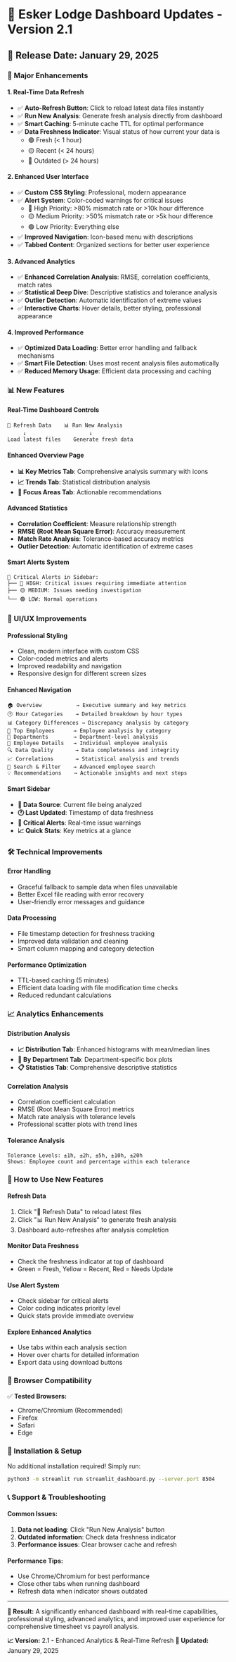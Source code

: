 # 🚀 Esker Lodge Dashboard Updates - Version 2.1

## 📅 Release Date: January 29, 2025

### 🌟 Major Enhancements

#### 1. **Real-Time Data Refresh**
- ✅ **Auto-Refresh Button**: Click to reload latest data files instantly
- ✅ **Run New Analysis**: Generate fresh analysis directly from dashboard
- ✅ **Smart Caching**: 5-minute cache TTL for optimal performance
- ✅ **Data Freshness Indicator**: Visual status of how current your data is
  - 🟢 Fresh (< 1 hour)
  - 🟡 Recent (< 24 hours)  
  - 🔴 Outdated (> 24 hours)

#### 2. **Enhanced User Interface**
- ✅ **Custom CSS Styling**: Professional, modern appearance
- ✅ **Alert System**: Color-coded warnings for critical issues
  - 🔴 High Priority: >80% mismatch rate or >10k hour difference
  - 🟡 Medium Priority: >50% mismatch rate or >5k hour difference
  - 🟢 Low Priority: Everything else
- ✅ **Improved Navigation**: Icon-based menu with descriptions
- ✅ **Tabbed Content**: Organized sections for better user experience

#### 3. **Advanced Analytics**
- ✅ **Enhanced Correlation Analysis**: RMSE, correlation coefficients, match rates
- ✅ **Statistical Deep Dive**: Descriptive statistics and tolerance analysis
- ✅ **Outlier Detection**: Automatic identification of extreme values
- ✅ **Interactive Charts**: Hover details, better styling, professional appearance

#### 4. **Improved Performance**
- ✅ **Optimized Data Loading**: Better error handling and fallback mechanisms
- ✅ **Smart File Detection**: Uses most recent analysis files automatically
- ✅ **Reduced Memory Usage**: Efficient data processing and caching

### 📊 New Features

#### **Real-Time Dashboard Controls**
```
🔄 Refresh Data    📊 Run New Analysis
     ↓                    ↓
Load latest files    Generate fresh data
```

#### **Enhanced Overview Page**
- **📊 Key Metrics Tab**: Comprehensive analysis summary with icons
- **📈 Trends Tab**: Statistical distribution analysis
- **🎯 Focus Areas Tab**: Actionable recommendations

#### **Advanced Statistics**
- **Correlation Coefficient**: Measure relationship strength
- **RMSE (Root Mean Square Error)**: Accuracy measurement
- **Match Rate Analysis**: Tolerance-based accuracy metrics
- **Outlier Detection**: Automatic identification of extreme cases

#### **Smart Alerts System**
```
🚨 Critical Alerts in Sidebar:
├── 🔴 HIGH: Critical issues requiring immediate attention
├── 🟡 MEDIUM: Issues needing investigation
└── 🟢 LOW: Normal operations
```

### 🎨 UI/UX Improvements

#### **Professional Styling**
- Clean, modern interface with custom CSS
- Color-coded metrics and alerts
- Improved readability and navigation
- Responsive design for different screen sizes

#### **Enhanced Navigation**
```
🏠 Overview           → Executive summary and key metrics
🕒 Hour Categories    → Detailed breakdown by hour types  
📊 Category Differences → Discrepancy analysis by category
👥 Top Employees      → Employee analysis by category
🏢 Departments        → Department-level analysis
👤 Employee Details   → Individual employee analysis
🔍 Data Quality       → Data completeness and integrity
📈 Correlations       → Statistical analysis and trends
🔎 Search & Filter    → Advanced employee search
💡 Recommendations    → Actionable insights and next steps
```

#### **Smart Sidebar**
- **📁 Data Source**: Current file being analyzed
- **🕐 Last Updated**: Timestamp of data freshness
- **🚨 Critical Alerts**: Real-time issue warnings
- **📈 Quick Stats**: Key metrics at a glance

### 🛠️ Technical Improvements

#### **Error Handling**
- Graceful fallback to sample data when files unavailable
- Better Excel file reading with error recovery
- User-friendly error messages and guidance

#### **Data Processing**
- File timestamp detection for freshness tracking
- Improved data validation and cleaning
- Smart column mapping and category detection

#### **Performance Optimization**
- TTL-based caching (5 minutes)
- Efficient data loading with file modification time checks
- Reduced redundant calculations

### 📈 Analytics Enhancements

#### **Distribution Analysis**
- **📈 Distribution Tab**: Enhanced histograms with mean/median lines
- **🏢 By Department Tab**: Department-specific box plots
- **📋 Statistics Tab**: Comprehensive descriptive statistics

#### **Correlation Analysis**
- Correlation coefficient calculation
- RMSE (Root Mean Square Error) metrics
- Match rate analysis with tolerance levels
- Professional scatter plots with trend lines

#### **Tolerance Analysis**
```
Tolerance Levels: ±1h, ±2h, ±5h, ±10h, ±20h
Shows: Employee count and percentage within each tolerance
```

### 🚀 How to Use New Features

#### **Refresh Data**
1. Click "🔄 Refresh Data" to reload latest files
2. Click "📊 Run New Analysis" to generate fresh analysis
3. Dashboard auto-refreshes after analysis completion

#### **Monitor Data Freshness**
- Check the freshness indicator at top of dashboard
- Green = Fresh, Yellow = Recent, Red = Needs Update

#### **Use Alert System**
- Check sidebar for critical alerts
- Color coding indicates priority level
- Quick stats provide immediate overview

#### **Explore Enhanced Analytics**
- Use tabs within each analysis section
- Hover over charts for detailed information
- Export data using download buttons

### 📱 Browser Compatibility

✅ **Tested Browsers:**
- Chrome/Chromium (Recommended)
- Firefox
- Safari
- Edge

### 🔧 Installation & Setup

No additional installation required! Simply run:
```bash
python3 -m streamlit run streamlit_dashboard.py --server.port 8504
```

### 📞 Support & Troubleshooting

#### **Common Issues:**
1. **Data not loading**: Click "Run New Analysis" button
2. **Outdated information**: Check data freshness indicator
3. **Performance issues**: Clear browser cache and refresh

#### **Performance Tips:**
- Use Chrome/Chromium for best performance
- Close other tabs when running dashboard
- Refresh data when indicator shows outdated

---

**🎯 Result:** A significantly enhanced dashboard with real-time capabilities, professional styling, advanced analytics, and improved user experience for comprehensive timesheet vs payroll analysis.

**📈 Version:** 2.1 - Enhanced Analytics & Real-Time Refresh
**📅 Updated:** January 29, 2025 